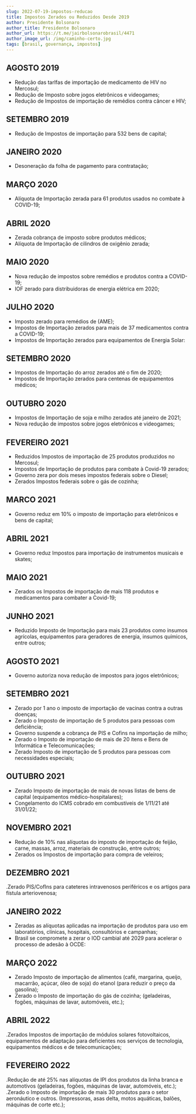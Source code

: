 ```yaml
---
slug: 2022-07-19-impostos-reducao
title: Impostos Zerados ou Reduzidos Desde 2019
author: Presidente Bolsonaro 
author_title: Presidente Bolsonaro
author_url: https://t.me/jairbolsonarobrasil/4471
author_image_url: /img/caminho-certo.jpg
tags: [brasil, governança, impostos] 
---
```


## AGOSTO 2019
 - Redução das tarlfas de importação de medicamento de HIV no Mercosul;
 - Redução de Imposto sobre jogos eletrônicos e videogames;
 - Redução de Impostos de importação de remédios contra câncer e HIV;

## SETEMBRO 2019
 - Redução de Impostos de importação para 532 bens de capital;

## JANEIRO 2020
 - Desoneração da folha de pagamento para contratação;

## MARÇO 2020
 - Alíquota de Importação zerada para 61 produtos usados no combate à COVID-19;

## ABRIL 2020
 - Zerada cobrança de imposto sobre produtos médicos;
 - Alíquota de Importação de cilindros de oxigênio zerada;

## MAIO 2020
 - Nova redução de impostos sobre remédios e produtos contra a COVID-19;
 - IOF zerado para distribuidoras de energia elétrica em 2020;

## JULHO 2020
 - Imposto zerado para remédios de (AME);
 - Impostos de Importação zerados para mais de 37 medicamentos contra a COVID-19;
 - Impostos de Importação zerados para equipamentos de Energia Solar:

## SETEMBRO 2020
 - Impostos de Importação do arroz zerados até o fim de 2020;
 - Impostos de Importação zerados para centenas de equipamentos médicos;

## OUTUBRO 2020
 - Impostos de Importação de soja e milho zerados até janeiro de 2021;
 - Nova redução de impostos sobre jogos eletrônicos e videogames;

## FEVEREIRO 2021
 - Reduzidos Impostos de importação de 25 produtos produzidos no Mercosul;
 - Impostos de Importação de produtos para combate à Covid-19 zerados;
 - Governo zera por dois meses impostos federais sobre o Diesel;
 - Zerados Impostos federais sobre o gás de cozinha;

## MARCO 2021
 - Governo reduz em 10% o imposto de importação para eletrônicos e bens de capital;

## ABRIL 2021
 - Governo reduz Impostos para importação de instrumentos musicais e skates;

## MAIO 2021
 - Zerados os Impostos de importação de mais 118 produtos e medicamentos para combater a Covid-19;

## JUNHO 2021
 - Reduzido Imposto de Importação para mais 23 produtos como insumos agrícolas, equipamentos para geradores de energia, insumos químicos, entre outros;

## AGOSTO 2021
 - Governo autoriza nova redução de impostos para jogos eletrônicos;

## SETEMBRO 2021
 - Zerado por 1 ano o imposto de importação de vacinas contra a outras doenças;
 - Zerado o Imposto de importação de 5 produtos para pessoas com deficiência;
 - Governo suspende a cobrança de PIS e Cofins na importação de milho;
 - Zerado o Imposto de importação de mais de 20 itens e Bens de Informática e Telecomunicações;
 - Zerado Imposto de importação de 5 produtos para pessoas com necessidades especiais;

## OUTUBRO 2021
 - Zerado Imposto de importação de mais de novas listas de bens de capital (equipamentos médico-hospitalares);
 - Congelamento do ICMS cobrado em combustíveis de 1/11/21 até 31/01/22;

## NOVEMBRO 2021
 - Redução de 10% nas alíquotas do imposto de importação de feijão, carne, massas, arroz, materiais de construção, entre outros;
 - Zerados os Impostos de importação para compra de veleiros;

## DEZEMBRO 2021
.Zerado PIS/CofIns para cateteres intravenosos periféricos e os artigos para fístula arteriovenosa;

## JANEIRO 2022
 - Zeradas as alíquotas aplicadas na importação de produtos para uso em laboratórios, clínicas, hospitais, consultórios e campanhas;
 - Brasil se compromete a zerar o IOD cambial até 2029 para acelerar o processo de adesão à OCDE:

## MARÇO 2022
 - Zerado Imposto de importação de alimentos (café, margarina, queijo, macarrão, açúcar, óleo
de soja) do etanol (para reduzir o preço da gasolina);
 - Zerado o Imposto de importação do gás de cozinha; (geladeiras, fogões, máquinas de lavar, automóveis, etc.);

## ABRIL 2022
.Zerados Impostos de importação de módulos solares fotovoltaicos, equipamentos de adaptação para deficientes nos servíços de tecnologia, equipamentos médicos e de telecomunicações;

## FEVEREIRO 2022
.Redução de até 25% nas alíquotas de IPI dos produtos da linha branca e automotivos (geladeiras, fogões, máquinas de lavar, automóveis, etc.);
.Zerado o Imposto de importação de mais 30 produtos para o setor aeronáutico e outros.
(Impressoras, asas delta, motos aquáticas, balões, máquinas de corte etc.);

